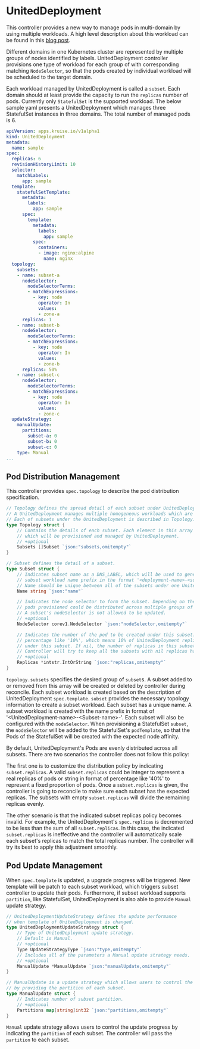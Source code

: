 # UnitedDeployment

  This controller provides a new way to manage pods in multi-domain by using multiple workloads.
  A high level description about this workload can be found in this [blog post](http://openkruise.io/en-us/blog/blog3.html).

  Different domains in one Kubernetes cluster are represented by multiple groups of
  nodes identified by labels. UnitedDeployment controller provisions one type of workload
  for each group of with corresponding matching `NodeSelector`, so that
  the pods created by individual workload will be scheduled to the target domain.

  Each workload managed by UnitedDeployment is called a `subset`.
  Each domain should at least provide the capacity to run the `replicas` number of pods.
  Currently only `StatefulSet` is the supported workload. The below sample yaml
  presents a UnitedDeployment which manages three StatefulSet instances in three domains.
  The total number of managed pods is 6.

```yaml
apiVersion: apps.kruise.io/v1alpha1
kind: UnitedDeployment
metadata:
  name: sample
spec:
  replicas: 6
  revisionHistoryLimit: 10
  selector:
    matchLabels:
      app: sample
  template:
    statefulSetTemplate:
      metadata:
        labels:
          app: sample
      spec:
        template:
          metadata:
            labels:
              app: sample
          spec:
            containers:
            - image: nginx:alpine
              name: nginx
  topology:
    subsets:
    - name: subset-a
      nodeSelector:
        nodeSelectorTerms:
        - matchExpressions:
          - key: node
            operator: In
            values:
            - zone-a
      replicas: 1
    - name: subset-b
      nodeSelector:
        nodeSelectorTerms:
        - matchExpressions:
          - key: node
            operator: In
            values:
            - zone-b
      replicas: 50%
    - name: subset-c
      nodeSelector:
        nodeSelectorTerms:
        - matchExpressions:
          - key: node
            operator: In
            values:
            - zone-c
  updateStrategy:
    manualUpdate:
      partitions:
        subset-a: 0
        subset-b: 0
        subset-c: 0
    type: Manual
...
```

## Pod Distribution Management

  This controller provides `spec.topology` to describe the pod distribution specification.

```go
// Topology defines the spread detail of each subset under UnitedDeployment.
// A UnitedDeployment manages multiple homogeneous workloads which are called subset.
// Each of subsets under the UnitedDeployment is described in Topology.
type Topology struct {
	// Contains the details of each subset. Each element in this array represents one subset
	// which will be provisioned and managed by UnitedDeployment.
	// +optional
	Subsets []Subset `json:"subsets,omitempty"`
}

// Subset defines the detail of a subset.
type Subset struct {
	// Indicates subset name as a DNS_LABEL, which will be used to generate
	// subset workload name prefix in the format '<deployment-name>-<subset-name>-'.
	// Name should be unique between all of the subsets under one UnitedDeployment.
	Name string `json:"name"`

	// Indicates the node selector to form the subset. Depending on the node selector,
	// pods provisioned could be distributed across multiple groups of nodes.
	// A subset's nodeSelector is not allowed to be updated.
	// +optional
	NodeSelector corev1.NodeSelector `json:"nodeSelector,omitempty"`

	// Indicates the number of the pod to be created under this subset. Replicas could also be
	// percentage like '10%', which means 10% of UnitedDeployment replicas of pods will be distributed
	// under this subset. If nil, the number of replicas in this subset is determined by controller.
	// Controller will try to keep all the subsets with nil replicas have average pods.
	// +optional
	Replicas *intstr.IntOrString `json:"replicas,omitempty"`
}
```

  `topology.subsets` specifies the desired group of `subset`s.
  A subset added to or removed from this array will be created or deleted by controller during reconcile.
  Each subset workload is created based on the description of UnitedDeployment `spec.template`.
  `subset` provides the necessary topology information to create a subset workload.
  Each subset has a unique name.  A subset workload is created with the name prefix in
  format of '\<UnitedDeployment-name\>-\<Subset-name\>-'. Each subset will also be configured with
  the `nodeSelector`.
  When provisioning a StatefulSet `subset`, the `nodeSelector` will be added
  to the StatefulSet's `podTemplate`, so that the Pods of the StatefulSet will be created with the
  expected node affinity.

  By default, UnitedDeployment's Pods are evenly distributed across all subsets.
  There are two scenarios the controller does not follow this policy:

  The first one is to customize the distribution policy by indicating `subset.replicas`.
  A valid `subset.replicas` could be integer to represent a real replicas of pods or
  string in format of percentage like '40%' to represent a fixed proportion of pods.
  Once a `subset.replicas` is given, the controller is going to reconcile to make sure
  each subset has the expected replicas.
  The subsets with empty `subset.replicas` will divide the remaining replicas evenly.

  The other scenario is that the indicated subset replicas policy becomes invalid.
  For example, the UnitedDeployment's `spec.replicas` is decremented to be less
  than the sum of all `subset.replicas`.
  In this case, the indicated `subset.replicas` is ineffective and the controller
  will automatically scale each subset's replicas to match the total replicas number.
  The controller will try its best to apply this adjustment smoothly.

## Pod Update Management

  When `spec.template` is updated, a upgrade progress will be triggered.
  New template will be patch to each subset workload, which triggers subset controller
  to update their pods.
  Furthermore, if subset workload supports `partition`, like StatefulSet, UnitedDeployment
  is also able to provide `Manual` update strategy.

```go
// UnitedDeploymentUpdateStrategy defines the update performance
// when template of UnitedDeployment is changed.
type UnitedDeploymentUpdateStrategy struct {
	// Type of UnitedDeployment update strategy.
	// Default is Manual.
	// +optional
	Type UpdateStrategyType `json:"type,omitempty"`
	// Includes all of the parameters a Manual update strategy needs.
	// +optional
	ManualUpdate *ManualUpdate `json:"manualUpdate,omitempty"`
}

// ManualUpdate is a update strategy which allows users to control the update progress
// by providing the partition of each subset.
type ManualUpdate struct {
	// Indicates number of subset partition.
	// +optional
	Partitions map[string]int32 `json:"partitions,omitempty"`
}
```

  `Manual` update strategy allows users to control the update progress by indicating
  the `partition` of each subset. The controller will pass the `partition` to each subset.
